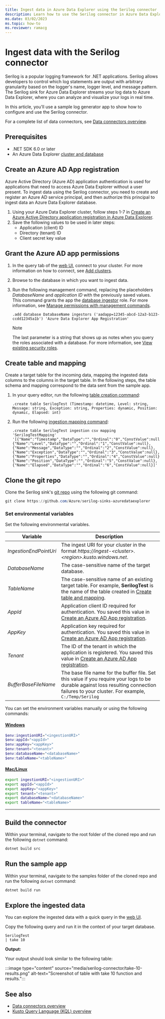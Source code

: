 ```yaml
---
title: Ingest data in Azure Data Explorer using the Serilog connector
description: Learn how to use the Serilog connector in Azure Data Explorer.
ms.date: 03/02/2023
ms.topic: how-to
ms.reviewer: ramacg
---
```

# Ingest data with the Serilog connector

Serilog is a popular logging framework for .NET applications. Serilog allows developers to control which log statements are output with arbitrary granularity based on the logger's name, logger level, and message pattern. The Serilog sink for Azure Data Explorer streams your log data to Azure Data Explorer, where you can analyze and visualize your logs in real time.

In this article, you'll use a sample log generator app to show how to configure and use the Serilog connector.

For a complete list of data connectors, see [Data connectors overview](connector-overview.md).

## Prerequisites

* .NET SDK 6.0 or later
* An Azure Data Explorer [cluster and database](create-cluster-database-portal.md)

## Create an Azure AD App registration

Azure Active Directory (Azure AD) application authentication is used for applications that need to access Azure Data Explorer without a user present. To ingest data using the Serilog connector, you need to create and register an Azure AD service principal, and then authorize this principal to ingest data an Azure Data Explorer database.

1. Using your Azure Data Explorer cluster, follow steps 1-7 in [Create an Azure Active Directory application registration in Azure Data Explorer](provision-azure-ad-app.md).
1. Save the following values to be used in later steps:
    * Application (client) ID
    * Directory (tenant) ID
    * Client secret key value

## Grant the Azure AD app permissions

1. In the query tab of the [web UI](https://dataexplorer.azure.com/), connect to your cluster. For more information on how to connect, see [Add clusters](web-query-data.md#add-clusters).
1. Browse to the database in which you want to ingest data.
1. Run the following management command, replacing the placeholders *DatabaseName* and *application ID* with the previously saved values. This command grants the app the [database ingestor](kusto/management/access-control/role-based-access-control.md) role. For more information, see [Manage permissions with management commands](manage-database-permissions.md#manage-permissions-with-management-commands).

    ```kusto
    .add database DatabaseName ingestors ('aadapp=12345-abcd-12a3-b123-ccdd12345a1b') 'Azure Data Explorer App Registration'
    ```

    > [!NOTE]
    > The last parameter is a string that shows up as notes when you query the roles associated with a database. For more information, see [View existing security roles](kusto/management/manage-database-security-roles.md#view-existing-security-roles).

## Create table and mapping

Create a target table for the incoming data, mapping the ingested data columns to the columns in the target table. In the following steps, the table schema and mapping correspond to the data sent from the sample app.

1. In your query editor, run the following [table creation command](kusto/management/create-table-command.md):

    ```kusto
    .create table SerilogTest (Timestamp: datetime, Level: string, Message: string, Exception: string, Properties: dynamic, Position: dynamic, Elapsed: int)
    ```

1. Run the following [ingestion mapping command](kusto/management/create-ingestion-mapping-command.md):

    ```kusto
    .create table SerilogTest ingestion csv mapping 'SerilogTestMapping' '[{"Name":"Timestamp","DataType":"","Ordinal":"0","ConstValue":null},{"Name":"Level","DataType":"","Ordinal":"1","ConstValue":null},{"Name":"Message","DataType":"","Ordinal":"2","ConstValue":null},{"Name":"Exception","DataType":"","Ordinal":"3","ConstValue":null},{"Name":"Properties","DataType":"","Ordinal":"4","ConstValue":null},{"Name":"Position","DataType":"","Ordinal":"5","ConstValue":null},{"Name":"Elapsed","DataType":"","Ordinal":"6","ConstValue":null}]'
    ```

## Clone the git repo

Clone the Serilog sink's [git repo](https://github.com/Azure/serilog-sinks-azuredataexplorer) using the following git command:

```powershell
git clone https://github.com/Azure/serilog-sinks-azuredataexplorer
```

### Set environmental variables

Set the following environmental variables.

| Variable | Description |
|---|---|
| *IngestionEndPointUri* | The ingest URI for your cluster in the format *https://ingest-\<cluster>.\<region>.kusto.windows.net*. |
| *DatabaseName* | The case-sensitive name of the target database. |
| *TableName* | The case-sensitive name of an existing target table. For example, **SerilogTest** is the name of the table created in [Create table and mapping](#create-table-and-mapping). |
| *AppId* | Application client ID required for authentication. You saved this value in [Create an Azure AD App registration](#create-an-azure-ad-app-registration). |
| *AppKey* | Application key required for authentication. You saved this value in [Create an Azure AD App registration](#create-an-azure-ad-app-registration). |
| *Tenant* | The ID of the tenant in which the application is registered. You saved this value in [Create an Azure AD App registration](#create-an-azure-ad-app-registration). |
| *BufferBaseFileName* | The base file name for the buffer file. Set this value if you require your logs to be durable against loss resulting connection failures to your cluster. For example, `C:/Temp/Serilog` |

You can set the environment variables manually or using the following commands:

#### [Windows](#tab/windows)

```powershell
$env:ingestionURI="<ingestionURI>"
$env:appId="<appId>"
$env:appKey="<appKey>"
$env:tenant="<tenant>"
$env:databaseName="<databaseName>"
$env:tableName="<tableName>"
```

#### [Mac/Linux](#tab/linux)

```bash
export ingestionURI="<ingestionURI>"
export appId="<appId>"
export appKey="<appKey>"
export tenant="<tenant>"
export databaseName="<databaseName>"
export tableName="<tableName>"
```

---

## Build the connector

Within your terminal, navigate to the root folder of the cloned repo and run the following `dotnet` command:

```powershell
dotnet build src
```

## Run the sample app

Within your terminal, navigate to the samples folder of the cloned repo and run the following `dotnet` command:

```powershell
dotnet build run
```

## Explore the ingested data

You can explore the ingested data with a quick query in the [web UI](https://dataexplorer.azure.com/).

Copy the following query and run it in the context of your target database.

```kusto
SerilogTest
| take 10
```

**Output:**

Your output should look similar to the following table:

:::image type="content" source="media/serilog-connector/take-10-results.png" alt-text="Screenshot of table with take 10 function and results.":::

## See also

* [Data connectors overview](connector-overview.md)
* [Kusto Query Language (KQL) overview](kusto/query/index.md)
